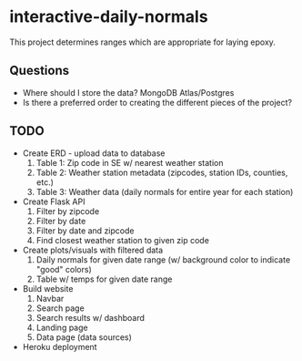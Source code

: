 # interactive-daily-normals
This project determines ranges which are appropriate for laying epoxy.


## Questions
* Where should I store the data? MongoDB Atlas/Postgres
* Is there a preferred order to creating the different pieces of the project?




## TODO
* Create ERD - upload data to database
    1. Table 1: Zip code in SE w/ nearest weather station
    2. Table 2: Weather station metadata (zipcodes, station IDs, counties, etc.)
    3. Table 3: Weather data (daily normals for entire year for each station)
* Create Flask API
    1. Filter by zipcode 
    2. Filter by date
    3. Filter by date and zipcode
    4. Find closest weather station to given zip code
* Create plots/visuals with filtered data
    1. Daily normals for given date range (w/ background color to indicate "good" colors)
    2. Table w/ temps for given date range
* Build website
    1. Navbar 
    2. Search page
    3. Search results w/ dashboard
    4. Landing page
    5. Data page (data sources)
* Heroku deployment
